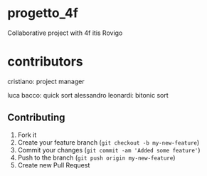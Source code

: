 # progetto_4f
Collaborative project with 4f itis Rovigo

# contributors

cristiano: project manager

luca bacco: quick sort
alessandro leonardi: bitonic sort
## Contributing

1. Fork it
2. Create your feature branch (`git checkout -b my-new-feature`)
3. Commit your changes (`git commit -am 'Added some feature'`)
4. Push to the branch (`git push origin my-new-feature`)
5. Create new Pull Request
